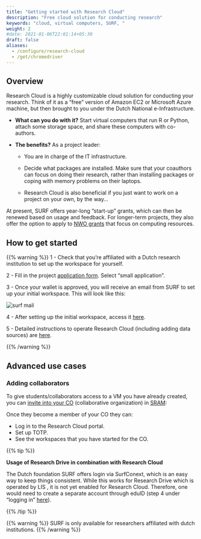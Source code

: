 ```yaml
---
title: "Getting started with Research Cloud"
description: "Free cloud solution for conducting research"
keywords: "cloud, virtual computers, SURF, "
weight: 2
#date: 2021-01-06T22:01:14+05:30
draft: false
aliases:
  - /configure/research-cloud
  - /get/chromedriver
---
```


## Overview

Research Cloud is a highly customizable cloud solution for conducting your research. Think of it as a “free” version of Amazon EC2 or Microsoft Azure machine, but then brought to you under the Dutch National e-Infrastructure.

 -  **What can you do with it?**
 Start virtual computers that run R or Python, attach some storage space, and share these computers with co-authors.

 -  **The benefits?** As a project leader:

    -  You are in charge of the IT infrastructure.

    -  Decide what packages are installed. Make sure that your coauthors can focus on doing their research, rather than installing packages or coping with memory problems on their laptops.

    - Research Cloud is also beneficial if you just want to work on a project on your own, by the way…

At present, SURF offers year-long “start-up” grants, which can then be renewed based on usage and feedback. For longer-term projects, they also offer the option to apply to [NWO grants](https://www.nwo.nl/en/calls/computing-time-national-computer-facilities-2021) that focus on computing resources.

## How to get started

{{% warning %}}
 1 - Check that you’re affiliated with a Dutch research institution to set up the workspace for yourself.

2 - Fill in the project [application form](https://www.surf.nl/en/research-ict/apply-for-access-to-compute-services). Select “small application”.

3 - Once your wallet is approved, you will receive an email from SURF to set up your initial workspace. This will look like this:

  ![surf mail](../surf_mail.png)

4 - After setting up the initial workspace, access it [here](https://portal.live.surfresearchcloud.nl/).

5 - Detailed instructions to operate Research Cloud (including adding data sources) are [here](https://servicedesk.surfsara.nl/wiki/display/WIKI/How+to+get+on+board).

{{% /warning %}}

## Advanced use cases

### Adding collaborators
To give students/collaborators access to a VM you have already created, you can [invite into your CO](https://wiki.surfnet.nl/display/SRAM/Invite+CO+admins+and+members) (collaborative organization) in [SRAM](https://sbs.sram.surf.nl/):

Once they become a member of your CO they can:

 -  Log in to the Research Cloud portal.
 -  Set up TOTP.
 -  See the workspaces that you have started for the CO.

{{% tip %}}

**Usage of Research Drive in combination with Research Cloud**

The Dutch foundation SURF offers login via SurfConext, which is an easy way to keep things consistent. While this works for Research Drive which is operated by LIS <link here>, it is not yet enabled for Research Cloud. Therefore, one would need to create a separate account through eduID (step 4 under “logging in” [here](https://servicedesk.surfsara.nl/wiki/display/WIKI/How+to+get+on+board)).

{{% /tip %}}

{{% warning %}}
SURF is only available for researchers affiliated with dutch institutions.
{{% /warning %}}
